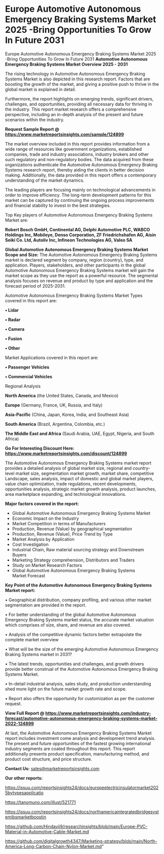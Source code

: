 # Europe Automotive Autonomous Emergency Braking Systems Market 2025 -Bring Opportunities To Grow In Future 2031
 Europe Automotive Autonomous Emergency Braking Systems Market 2025 -Bring Opportunities To Grow In Future 2031
<Strong> Automotive Autonomous Emergency Braking Systems Market Overview 2025 - 2031</strong>

The rising technology in Automotive Autonomous Emergency Braking Systems Market is also depicted in this research report. Factors that are boosting the growth of the market, and giving a positive push to thrive in the global market is explained in detail.

Furthermore, the report highlights on emerging trends, significant drivers, challenges, and opportunities, providing all necessary data for thriving in the industry. This report market research offers a comprehensive perspective, including an in-depth analysis of the present and future scenarios within the industry.

<strong>Request Sample Report @ <a href=https://www.marketreportsinsights.com/sample/124899>https://www.marketreportsinsights.com/sample/124899</a></strong>

The market overview included in this report provides information from a wide range of resources like government organizations, established companies, trade and industry associations, industry brokers and other such regulatory and non-regulatory bodies. The data acquired from these organizations authenticate the Automotive Autonomous Emergency Braking Systems research report, thereby aiding the clients in better decision making. Additionally, the data provided in this report offers a contemporary understanding of the market dynamics.

The leading players are focusing mainly on technological advancements in order to improve efficiency. The long-term development patterns for this market can be captured by continuing the ongoing process improvements and financial stability to invest in the best strategies.

Top Key players of Automotive Autonomous Emergency Braking Systems Market are:

<strong>Robert Bosch GmbH, Continental AG, Delphi Automotive PLC, WABCO Holdings Inc, Mobileye, Denso Corporation, ZF Friedrichshafen AG, Aisin Seiki Co. Ltd, Autoliv Inc, Infineon Technologies AG, Valeo SA</strong>

<strong><b>Global Automotive Autonomous Emergency Braking Systems Market Scope and Size:</b></strong>
The Automotive Autonomous Emergency Braking Systems market is declared segment by company, region (country), type, and application. Players, stakeholders, and other participants in the global Automotive Autonomous Emergency Braking Systems market will gain the market scope as they use the report as a powerful resource. The segmental analysis focuses on revenue and product by type and application and the forecast period of 2025-2031.

Automotive Autonomous Emergency Braking Systems Market Types covered in this report are:

<strong>• Lidar

• Radar

• Camera

• Fusion

• Other</strong>

Market Applications covered in this report are:

<strong>• Passenger Vehicles

• Commercial Vehicles</strong> 

Regional Analysis

<strong>North America</strong> (the United States, Canada, and Mexico)

<strong>Europe</strong> (Germany, France, UK, Russia, and Italy)

<strong>Asia-Pacific</strong> (China, Japan, Korea, India, and Southeast Asia)

<strong>South America</strong> (Brazil, Argentina, Colombia, etc.)

<strong>The Middle East and Africa</strong> (Saudi Arabia, UAE, Egypt, Nigeria, and South Africa)

<strong>Go For Interesting Discount Here: <a href=https://www.marketreportsinsights.com/discount/124899>https://www.marketreportsinsights.com/discount/124899</a></strong>

The Automotive Autonomous Emergency Braking Systems market report provides a detailed analysis of global market size, regional and country-level market size, segmentation market growth, market share, competitive Landscape, sales analysis, impact of domestic and global market players, value chain optimization, trade regulations, recent developments, opportunities analysis, strategic market growth analysis, product launches, area marketplace expanding, and technological innovations.

<strong><b>Major factors covered in the report:</b></strong>
<ul>
  <li>Global Automotive Autonomous Emergency Braking Systems Market </li>
  <li>Economic Impact on the Industry</li>
  <li>Market Competition in terms of Manufacturers</li>
  <li>Production, Revenue (Value) by geographical segmentation</li>
  <li>Production, Revenue (Value), Price Trend by Type</li>
  <li>Market Analysis by Application</li>
  <li>Cost Investigation</li>
  <li>Industrial Chain, Raw material sourcing strategy and Downstream Buyers</li>
  <li>Marketing Strategy comprehension, Distributors and Traders</li>
  <li>Study on Market Research Factors</li>
  <li>Global Automotive Autonomous Emergency Braking Systems Market Forecast</li>
</ul>

<strong><b>Key Point of the Automotive Autonomous Emergency Braking Systems Market report:</b></strong>

• Geographical distribution, company profiling, and various other market segmentation are provided in the report.

• For better understanding of the global Automotive Autonomous Emergency Braking Systems market status, the accurate market valuation which comprises of size, share, and revenue are also covered.

• Analysis of the competitive dynamic factors better extrapolate the complete market overview

• What will be the size of the emerging Automotive Autonomous Emergency Braking Systems market in 2031?

• The latest trends, opportunities and challenges, and growth drivers provide better construal of the Automotive Autonomous Emergency Braking Systems Market.

• In-detail industrial analysis, sales study, and production understanding shed more light on the future market growth rate and scope.

• Report also offers the opportunity for customization as per the customer request.

<strong><b>View Full Report @ <a href=https://www.marketreportsinsights.com/industry-forecast/automotive-autonomous-emergency-braking-systems-market-2022-124899>https://www.marketreportsinsights.com/industry-forecast/automotive-autonomous-emergency-braking-systems-market-2022-124899</a></b></strong>


At last, the Automotive Autonomous Emergency Braking Systems Market report includes investment come analysis and development trend analysis. The present and future opportunities of the fastest growing international industry segments are coated throughout this report. This report additionally presents product specification, manufacturing method, and product cost structure, and price structure.

<strong>Contact Us:</strong>
sales@marketreportsinsights.com

<strong>Our other reports:</strong>

<a href=https://issuu.com/reportsinsights24/docs/europeelectricinsulatormarket2025bytypesapplicatio>https://issuu.com/reportsinsights24/docs/europeelectricinsulatormarket2025bytypesapplicatio</a>

<a href=https://tanomuno.com/illust/521771>https://tanomuno.com/illust/521771</a>

<a href=https://issuu.com/reportsinsights24/docs/northamericaintegratedbridgesystemibsmarketboostin>https://issuu.com/reportsinsights24/docs/northamericaintegratedbridgesystemibsmarketboostin</a>

<a href=https://github.com/Hindavii9/researchinsights/blob/main/Europe-PVC-Material-in-Automotive-Cable-Market.md>https://github.com/Hindavii9/researchinsights/blob/main/Europe-PVC-Material-in-Automotive-Cable-Market.md</a>

<a href=https://github.com/digitalgrowth4347/Marketing-strategy/blob/main/North-America-Long-Carbon-Chain-Nylon-Market.md>https://github.com/digitalgrowth4347/Marketing-strategy/blob/main/North-America-Long-Carbon-Chain-Nylon-Market.md</a>"

